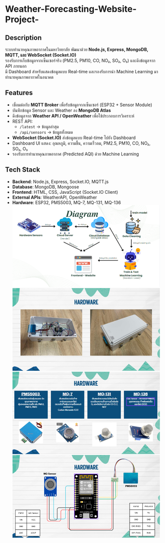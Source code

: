# Weather-Forecasting-Website-Project-
## Description
ระบบทำนายคุณภาพอากาศในมหาวิทยาลัย พัฒนาด้วย **Node.js, Express, MongoDB, MQTT, และ WebSocket (Socket.IO)**  
รองรับการเก็บข้อมูลจากเซ็นเซอร์จริง (PM2.5, PM10, CO, NO₂, SO₂, O₃) และดึงข้อมูลจาก API ภายนอก  
มี Dashboard สำหรับแสดงข้อมูลแบบ Real-time และรองรับการนำ Machine Learning มาทำนายคุณภาพอากาศในอนาคต

## Features
- เชื่อมต่อกับ **MQTT Broker** เพื่อรับข้อมูลจากเซ็นเซอร์ (ESP32 + Sensor Module)
- บันทึกข้อมูล Sensor และ Weather ลง **MongoDB Atlas**
- ดึงข้อมูลจาก **Weather API / OpenWeather** เพื่อใช้ประกอบการวิเคราะห์
- REST API: 
  - `/latest` → ข้อมูลล่าสุด  
  - `/api/sensors` → ข้อมูลทั้งหมด
- **WebSocket (Socket.IO)** ส่งข้อมูลแบบ Real-time ไปยัง Dashboard
- Dashboard UI แสดง: อุณหภูมิ, ความชื้น, ความเร็วลม, PM2.5, PM10, CO, NO₂, SO₂, O₃
- รองรับการทำนายคุณภาพอากาศ (Predicted AQI) ด้วย Machine Learning

## Tech Stack
- **Backend**: Node.js, Express, Socket.IO, MQTT.js
- **Database**: MongoDB, Mongoose
- **Frontend**: HTML, CSS, JavaScript (Socket.IO Client)
- **External APIs**: WeatherAPI, OpenWeather
- **Hardware**: ESP32, PMS5003, MQ-7, MQ-131, MQ-136
![alt text](image.png)
![alt text](image-1.png)
![alt text](image-2.png)
![alt text](image-3.png)